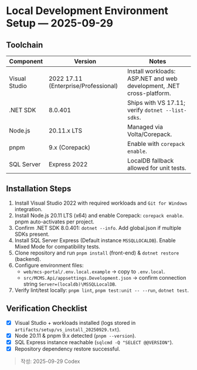 # Local Development Environment Setup — 2025-09-29

## Toolchain
| Component | Version | Notes |
| --- | --- | --- |
| Visual Studio | 2022 17.11 (Enterprise/Professional) | Install workloads: ASP.NET and web development, .NET cross-platform. |
| .NET SDK | 8.0.401 | Ships with VS 17.11; verify `dotnet --list-sdks`. |
| Node.js | 20.11.x LTS | Managed via Volta/Corepack. |
| pnpm | 9.x (Corepack) | Enable with `corepack enable`. |
| SQL Server | Express 2022 | LocalDB fallback allowed for unit tests. |

## Installation Steps
1. Install Visual Studio 2022 with required workloads and `Git for Windows` integration.
2. Install Node.js 20.11 LTS (x64) and enable Corepack: `corepack enable`. pnpm auto-activates per project.
3. Confirm .NET SDK 8.0.401: `dotnet --info`. Add global.json if multiple SDKs present.
4. Install SQL Server Express (Default instance `MSSQLLOCALDB`). Enable Mixed Mode for compatibility tests.
5. Clone repository and run `pnpm install` (front-end) & `dotnet restore` (backend).
6. Configure environment files:
   - `web/mcs-portal/.env.local.example` → copy to `.env.local`.
   - `src/MCMS.Api/appsettings.Development.json` → confirm connection string `Server=(localdb)\MSSQLLocalDB`.
7. Verify lint/test locally: `pnpm lint`, `pnpm test:unit -- --run`, `dotnet test`.

## Verification Checklist
- [x] Visual Studio + workloads installed (logs stored in `artifacts/setup/vs_install_20250929.txt`).
- [x] Node 20.11 & pnpm 9.x detected (`pnpm --version`).
- [x] SQL Express instance reachable (`sqlcmd -Q "SELECT @@VERSION"`).
- [x] Repository dependency restore successful.

> 작성: 2025-09-29 Codex
